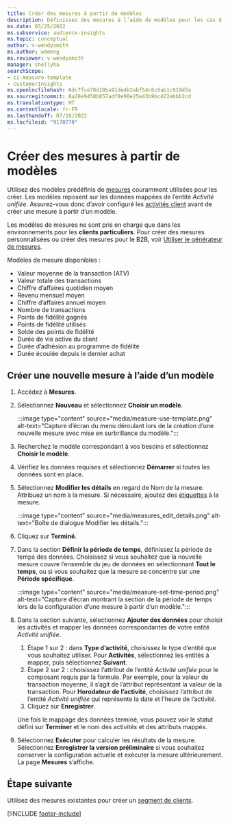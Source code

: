 ```yaml
---
title: Créer des mesures à partir de modèles
description: Définissez des mesures à l’aide de modèles pour les cas d’utilisation courants.
ms.date: 03/25/2022
ms.subservice: audience-insights
ms.topic: conceptual
author: v-wendysmith
ms.author: wameng
ms.reviewer: v-wendysmith
manager: shellyha
searchScope:
- ci-measure-template
- customerInsights
ms.openlocfilehash: 6dc7fce78d10ba91de4b2abf54c6c6ab1c919d3a
ms.sourcegitcommit: 8a28e9458b857adf8e90e25e43b9bc422ebbb2cd
ms.translationtype: HT
ms.contentlocale: fr-FR
ms.lasthandoff: 07/18/2022
ms.locfileid: "9170770"
---
```

# <a name="create-measures-from-templates"></a>Créer des mesures à partir de modèles

Utilisez des modèles prédéfinis de [mesures](measures.md) couramment utilisées pour les créer. Les modèles reposent sur les données mappées de l’entité *Activité unifiée*. Assurez-vous donc d’avoir configuré les [activités client](activities.md) avant de créer une mesure à partir d’un modèle.

Les modèles de mesures ne sont pris en charge que dans les environnements pour les **clients particuliers**. Pour créer des mesures personnalisées ou créer des mesures pour le B2B, voir [Utiliser le générateur de mesures](measure-builder.md).

Modèles de mesure disponibles :
- Valeur moyenne de la transaction (ATV)
- Valeur totale des transactions
- Chiffre d’affaires quotidien moyen
- Revenu mensuel moyen
- Chiffre d’affaires annuel moyen
- Nombre de transactions
- Points de fidélité gagnés
- Points de fidélité utilisés
- Solde des points de fidélité
- Durée de vie active du client
- Durée d’adhésion au programme de fidélité
- Durée écoulée depuis le dernier achat

## <a name="build-a-new-measure-using-a-template"></a>Créer une nouvelle mesure à l’aide d’un modèle

1. Accédez à **Mesures**.

1. Sélectionnez **Nouveau** et sélectionnez **Choisir un modèle**.

   :::image type="content" source="media/measure-use-template.png" alt-text="Capture d’écran du menu déroulant lors de la création d’une nouvelle mesure avec mise en surbrillance du modèle.":::

1. Recherchez le modèle correspondant à vos besoins et sélectionnez **Choisir le modèle**.

1. Vérifiez les données requises et sélectionnez **Démarrer** si toutes les données sont en place.

1. Sélectionnez **Modifier les détails** en regard de Nom de la mesure. Attribuez un nom à la mesure. Si nécessaire, ajoutez des [étiquettes](work-with-tags-columns.md#manage-tags) à la mesure.

   :::image type="content" source="media/measures_edit_details.png" alt-text="Boîte de dialogue Modifier les détails.":::

1. Cliquez sur **Terminé**.

1. Dans la section **Définir la période de temps**, définissez la période de temps des données. Choisissez si vous souhaitez que la nouvelle mesure couvre l’ensemble du jeu de données en sélectionnant **Tout le temps**, ou si vous souhaitez que la mesure se concentre sur une **Période spécifique**.

   :::image type="content" source="media/measure-set-time-period.png" alt-text="Capture d’écran montrant la section de la période de temps lors de la configuration d’une mesure à partir d’un modèle.":::

1. Dans la section suivante, sélectionnez **Ajouter des données** pour choisir les activités et mapper les données correspondantes de votre entité *Activité unifiée*.

    1. Étape 1 sur 2 : dans **Type d’activité**, choisissez le type d’entité que vous souhaitez utiliser. Pour **Activités**, sélectionnez les entités à mapper, puis sélectionnez **Suivant**.
    1. Étape 2 sur 2 : choisissez l’attribut de l’entité *Activité unifiée* pour le composant requis par la formule. Par exemple, pour la valeur de transaction moyenne, il s’agit de l’attribut représentant la valeur de la transaction. Pour **Horodateur de l’activité**, choisissez l’attribut de l’entité *Activité unifiée* qui représente la date et l’heure de l’activité.
    1. Cliquez sur **Enregistrer**.

    Une fois le mappage des données terminé, vous pouvez voir le statut défini sur **Terminer** et le nom des activités et des attributs mappés.

1. Sélectionnez **Exécuter** pour calculer les résultats de la mesure. Sélectionnez **Enregistrer la version préliminaire** si vous souhaitez conserver la configuration actuelle et exécuter la mesure ultérieurement. La page **Mesures** s’affiche.

## <a name="next-step"></a>Étape suivante

Utilisez des mesures existantes pour créer un [segment de clients](segments.md).

[!INCLUDE [footer-include](includes/footer-banner.md)]
